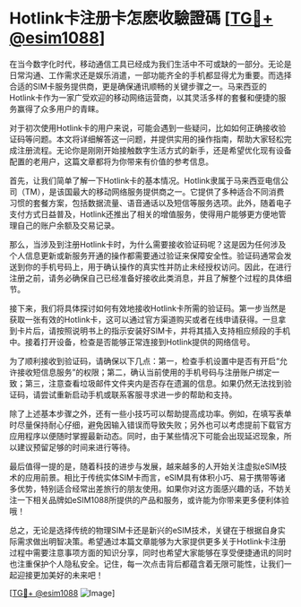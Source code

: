# Hotlink卡注册卡怎麽收驗證碼 [[TG💪+ @esim1088](https://t.me/s/esim1088)]

在当今数字化时代，移动通信工具已经成为我们生活中不可或缺的一部分。无论是日常沟通、工作需求还是娱乐消遣，一部功能齐全的手机都显得尤为重要。而选择合适的SIM卡服务提供商，更是确保通讯顺畅的关键步骤之一。马来西亚的Hotlink卡作为一家广受欢迎的移动网络运营商，以其灵活多样的套餐和便捷的服务赢得了众多用户的青睐。

对于初次使用Hotlink卡的用户来说，可能会遇到一些疑问，比如如何正确接收验证码等问题。本文将详细解答这一问题，并提供实用的操作指南，帮助大家轻松完成注册流程。无论你是刚刚开始接触数字生活方式的新手，还是希望优化现有设备配置的老用户，这篇文章都将为你带来有价值的参考信息。

首先，让我们简单了解一下Hotlink卡的基本情况。Hotlink隶属于马来西亚电信公司（TM），是该国最大的移动网络服务提供商之一。它提供了多种适合不同消费习惯的套餐方案，包括数据流量、语音通话以及短信等服务选项。此外，随着电子支付方式日益普及，Hotlink还推出了相关的增值服务，使得用户能够更方便地管理自己的账户余额及交易记录。

那么，当涉及到注册Hotlink卡时，为什么需要接收验证码呢？这是因为任何涉及个人信息更新或新服务开通的操作都需要通过验证来保障安全性。验证码通常会发送到你的手机号码上，用于确认操作的真实性并防止未经授权访问。因此，在进行注册之前，请务必确保自己已经准备好接收此类消息，并且了解整个过程的具体细节。

接下来，我们将具体探讨如何有效地接收Hotlink卡所需的验证码。第一步当然是获取一张有效的Hotlink卡，这可以通过官方渠道购买或者在线申请获得。一旦拿到卡片后，请按照说明书上的指示安装好SIM卡，并将其插入支持相应频段的手机中。接着打开设备，检查是否能够正常连接到Hotlink提供的网络信号。

为了顺利接收到验证码，请确保以下几点：第一，检查手机设置中是否有开启“允许接收短信息服务”的权限；第二，确认当前使用的手机号码与注册账户绑定一致；第三，注意查看垃圾邮件文件夹内是否存在遗漏的信息。如果仍然无法找到验证码，请尝试重新启动手机或联系客服寻求进一步的帮助和支持。

除了上述基本步骤之外，还有一些小技巧可以帮助提高成功率。例如，在填写表单时尽量保持耐心仔细，避免因输入错误而导致失败；另外也可以考虑提前下载官方应用程序以便随时掌握最新动态。同时，由于某些情况下可能会出现延迟现象，所以建议预留足够的时间来进行等待。

最后值得一提的是，随着科技的进步与发展，越来越多的人开始关注虚拟eSIM技术的应用前景。相比于传统实体SIM卡而言，eSIM具有体积小巧、易于携带等诸多优势，特别适合经常出差旅行的朋友使用。如果你对这方面感兴趣的话，不妨关注一下相关品牌如eSIM1088所提供的产品和服务，或许能为你带来更多便利体验哦！

总之，无论是选择传统的物理SIM卡还是新兴的eSIM技术，关键在于根据自身实际需求做出明智决策。希望通过本篇文章能够为大家提供更多关于Hotlink卡注册过程中需要注意事项方面的知识分享，同时也希望大家能够在享受便捷通讯的同时也注重保护个人隐私安全。记住，每一次点击背后都蕴含着无限可能性，让我们一起迎接更加美好的未来吧！

[[TG💪+ @esim1088](https://t.me/s/esim1088) ![Image](https://i.postimg.cc/4NQfJmqS/Snipaste-2025-05-13-00-14-12.png)]